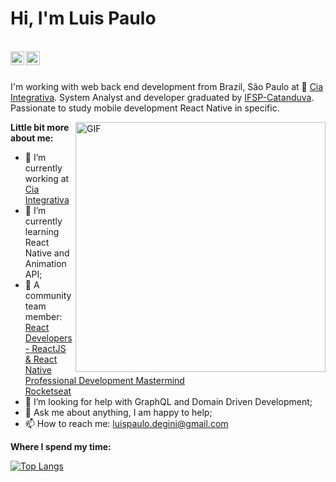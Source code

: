 <h1>Hi, I'm Luis Paulo</h1>
<br />
<a href="https://www.linkedin.com/in/lpmdeg/">
  <img align="left" alt="Luis Paulo's Linkedin" width="22px" src="https://cdn.jsdelivr.net/npm/simple-icons@v3/icons/linkedin.svg" />
</a>
<a href="https://www.instagram.com/luispaulo.degini/">
  <img align="left" alt="Luis Paulo's Instagram" width="22px" src="https://cdn.jsdelivr.net/npm/simple-icons@v3/icons/instagram.svg" />
</a><br/>

<br />

I'm working with web back end development from Brazil, São Paulo at 👨 [Cia Integrativa](http://ciaintegrativa.com.br/). System Analyst and developer graduated by [IFSP-Catanduva](https://ctd.ifsp.edu.br/). Passionate to study mobile development React Native in specific.

<img align="right" alt="GIF" src="https://media.giphy.com/media/MeJgB3yMMwIaHmKD4z/giphy.gif" width="400"/>

**Little bit more about me:**

- 👨 I’m currently working at [Cia Integrativa](http://ciaintegrativa.com.br/)
- 🌱 I’m currently learning React Native and Animation API; 
- 👨 A community team member:<br />
        [React Developers - ReactJS & React Native Professional Development Mastermind](https://www.linkedin.com/groups/6519652/)<br />
        [Rocketseat](https://discord.com/channels/327861810768117763/491458400203571210)
- 🤔 I’m looking for help with GraphQL and Domain Driven Development;
- 💬 Ask me about anything, I am happy to help;
- 📫 How to reach me: luispaulo.degini@gmail.com



**Where I spend my time:**

[![Top Langs](https://github-readme-stats.vercel.app/api/top-langs/?username=hitk1&layout=compact)](https://github.com/hitk1/github-readme-stats)
